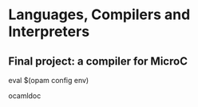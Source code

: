 # Languages, Compilers and Interpreters

## Final project: a compiler for MicroC

eval $(opam config env)

ocamldoc